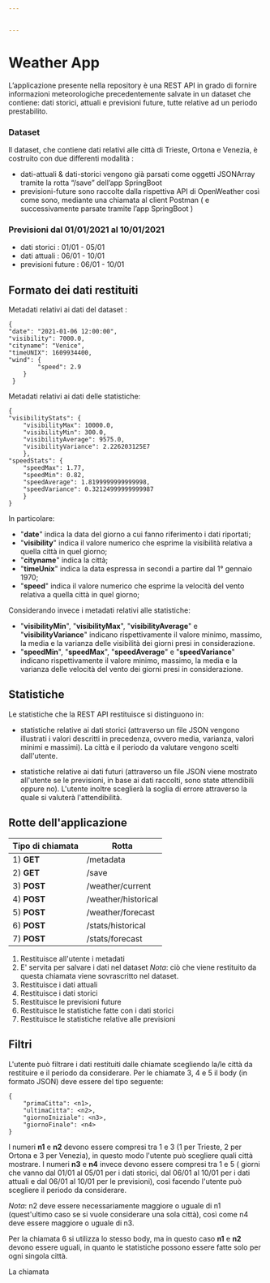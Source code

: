 ```yaml
---


---
```


<h1 id="weather-app">Weather App</h1>
<p>L’applicazione presente nella repository è una REST API in grado di fornire informazioni meteorologiche precedentemente salvate in un dataset che contiene: dati storici, attuali e previsioni future, tutte relative ad un periodo prestabilito.</p>
<h3 id="dataset">Dataset</h3>
<p>Il dataset, che contiene dati relativi alle città di Trieste, Ortona e Venezia, è costruito con due differenti modalità :</p>
<ul>
<li>dati-attuali &amp; dati-storici vengono già parsati come oggetti JSONArray tramite la rotta “/save” dell’app SpringBoot</li>
<li>previsioni-future sono raccolte dalla rispettiva  API di OpenWeather così come sono, mediante una chiamata al client Postman ( e successivamente parsate tramite l’app SpringBoot )</li>
</ul>
<h3 id="previsioni-dal-01012021-al-10012021">Previsioni dal 01/01/2021 al 10/01/2021</h3>
<ul>
<li>dati storici :	  01/01 - 05/01</li>
<li>dati attuali :	  06/01 - 10/01</li>
<li>previsioni future : 06/01 - 10/01</li>
</ul>
<h2 id="formato-dei-dati-restituiti">Formato dei dati restituiti</h2>
Metadati relativi ai dati del dataset :
<pre><code>{
"date": "2021-01-06 12:00:00",
"visibility": 7000.0,
"cityname": "Venice",
"timeUNIX": 1609934400,
"wind": {
		"speed": 2.9
	}
 }
</code></pre>

Metadati relativi ai dati delle statistiche:
<pre><code>{
"visibilityStats": {
	"visibilityMax": 10000.0,
	"visibilityMin": 300.0,
	"visibilityAverage": 9575.0,
	"visibilityVariance": 2.226203125E7
	},
"speedStats": {
	"speedMax": 1.77,
	"speedMin": 0.82,
	"speedAverage": 1.8199999999999998,
	"speedVariance": 0.32124999999999987
	}
}
</code></pre>
In particolare:

 - "**date**" indica la data del giorno a cui fanno riferimento i dati riportati;
 - "**visibility**" indica il valore numerico che esprime la visibilità relativa a quella città in quel giorno;
 - "**cityname**" indica la città;
 - "**timeUnix**" indica la data espressa in secondi a partire dal 1° gennaio 1970;
 - "**speed**" indica il valore numerico che esprime la velocità del vento relativa a quella città in quel giorno;
 
 Considerando invece i metadati relativi alle statistiche:
 
 - "**visibilityMin**", "**visibilityMax**", "**visibilityAverage**" e "**visibilityVariance**" indicano rispettivamente il valore minimo,  massimo, la media e la varianza delle visibilità dei giorni presi in considerazione.
 - "**speedMin**", "**speedMax**", "**speedAverage**" e "**speedVariance**" indicano rispettivamente il valore minimo, massimo, la media e la varianza delle velocità del vento dei giorni presi in considerazione.
 
## Statistiche

 Le statistiche che la REST API restituisce si distinguono in:
 

 - statistiche relative ai dati storici (attraverso un file JSON vengono illustrati i valori descritti in precedenza, ovvero media, varianza, valori minimi e massimi). La città e il periodo da valutare vengono scelti dall'utente.

 -  statistiche relative ai dati futuri (attraverso un file JSON viene mostrato all'utente se le previsioni, in base ai dati raccolti, sono state attendibili oppure no). L'utente inoltre sceglierà la soglia di errore attraverso la quale si valuterà l'attendibilità.
  
## Rotte dell'applicazione

| Tipo di chiamata| Rotta | 
|--|--| 
| 1) **GET** |/metadata  | 
|2) **GET** | /save|
|3) **POST** |/weather/current|
|4) **POST**| /weather/historical|
|5) **POST**| /weather/forecast|
|6) **POST**| /stats/historical|
|7) **POST**| /stats/forecast|

 

 1. Restituisce all'utente i metadati
 2. E' servita per salvare i dati nel dataset
	 *Nota*: ciò che viene restituito da questa chiamata viene 		      sovrascritto nel dataset. 
 3. Restituisce i dati attuali
 4. Restituisce i dati storici
 5. Restituisce le previsioni future
 6. Restituisce le statistiche fatte con i dati storici
 7. Restituisce le statistiche relative alle previsioni

## Filtri

L'utente può filtrare i dati restituiti dalle chiamate scegliendo la/le città da restituire e il periodo da considerare.
Per le chiamate 3, 4 e 5 il body (in formato JSON) deve essere del tipo seguente:

<pre><code>{
    "primaCitta": <<n>n1>,
    "ultimaCitta": <<n>n2>,
    "giornoIniziale": <<n>n3>,
    "giornoFinale": <<n>n4>
}</code></pre>
I numeri **n1** e **n2** devono essere compresi tra 1 e 3 (1 per Trieste, 2 per Ortona e 3 per Venezia), in questo modo l'utente può scegliere quali città mostrare. 
I numeri **n3** e **n4** invece devono essere compresi tra 1 e 5 ( giorni che vanno dal 01/01 al 05/01 per i dati storici, dal 06/01 al 10/01 per i dati attuali e dal 06/01 al 10/01 per le previsioni), così facendo l'utente può scegliere il periodo da considerare.

*Nota*: n2 deve essere necessariamente maggiore o uguale di n1 (quest'ultimo caso se si vuole considerare una sola città), così come n4 deve essere maggiore o uguale di n3.

Per la chiamata 6 si utilizza lo stesso body, ma in questo caso **n1** e **n2** devono essere uguali, in quanto le statistiche possono essere fatte solo per ogni singola città.

La chiamata


<!--stackedit_data:
eyJoaXN0b3J5IjpbLTE5MDc0MDU2MzUsLTEyNDY1NzAzNjUsLT
ExMDQ2NzkxNDEsODkyNzQwMjU3LC0xMjk1MDQ0ODcwXX0=
-->